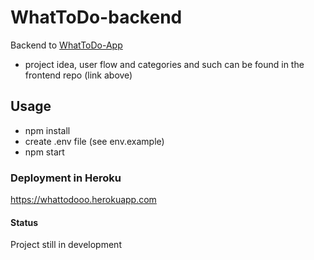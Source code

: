 # WhatToDo-backend
Backend to [WhatToDo-App](https://github.com/mariagluck/WhatToDo-frontend)

- project idea, user flow and categories and such can be found in the frontend repo (link above)

## Usage

- npm install
- create .env file (see env.example)
- npm start

### Deployment in Heroku

https://whattodooo.herokuapp.com

#### Status
Project still in development
